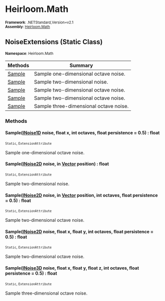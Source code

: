 # Heirloom.Math

<small>**Framework**: .NETStandard,Version=v2.1</small>  
<small>**Assembly**: [Heirloom.Math](../heirloom.math/heirloom.math.md)</small>  

## NoiseExtensions (Static Class)
<small>**Namespace**: Heirloom.Math</sub></small>  

| Methods | Summary |
|---------|---------|
| [Sample](#SAMF29E6CD3) | Sample one-dimensional octave noise. |
| [Sample](#SAM5AA52E61) | Sample two-dimensional noise. |
| [Sample](#SAMF94A33B2) | Sample two-dimensional octave noise. |
| [Sample](#SAM587222F6) | Sample two-dimensional octave noise. |
| [Sample](#SAMD982C592) | Sample three-dimensional octave noise. |

### Methods

#### <a name="SAMF29E6CD3"></a>Sample([INoise1D](heirloom.math.inoise1d.md) noise, float x, int octaves, float persistence = 0.5) : float

<small>`Static`, `ExtensionAttribute`</small>

Sample one-dimensional octave noise.


#### <a name="SAM5AA52E61"></a>Sample([INoise2D](heirloom.math.inoise2d.md) noise, in [Vector](heirloom.math.vector.md) position) : float

<small>`Static`, `ExtensionAttribute`</small>

Sample two-dimensional noise.


#### <a name="SAMF94A33B2"></a>Sample([INoise2D](heirloom.math.inoise2d.md) noise, in [Vector](heirloom.math.vector.md) position, int octaves, float persistence = 0.5) : float

<small>`Static`, `ExtensionAttribute`</small>

Sample two-dimensional octave noise.


#### <a name="SAM587222F6"></a>Sample([INoise2D](heirloom.math.inoise2d.md) noise, float x, float y, int octaves, float persistence = 0.5) : float

<small>`Static`, `ExtensionAttribute`</small>

Sample two-dimensional octave noise.


#### <a name="SAMD982C592"></a>Sample([INoise3D](heirloom.math.inoise3d.md) noise, float x, float y, float z, int octaves, float persistence = 0.5) : float

<small>`Static`, `ExtensionAttribute`</small>

Sample three-dimensional octave noise.


